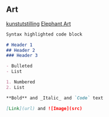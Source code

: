 ## Art

[kunstutstilling](https://larseivind96.github.io/kunstutstilling)
[Elephant Art](https://larseivind96.github.io/IT2810-webutvikling/Prosjekt1)

```markdown
Syntax highlighted code block

# Header 1
## Header 2
### Header 3

- Bulleted
- List

1. Numbered
2. List

**Bold** and _Italic_ and `Code` text

[Link](url) and ![Image](src)
```
